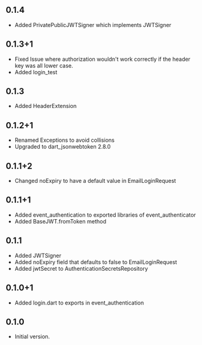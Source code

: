 ## 0.1.4

- Added PrivatePublicJWTSigner which implements JWTSigner

## 0.1.3+1

- Fixed Issue where authorization wouldn't work correctly if the header key was all lower case.
- Added login_test

## 0.1.3

- Added HeaderExtension

## 0.1.2+1

- Renamed Exceptions to avoid collisions
- Upgraded to dart_jsonwebtoken 2.8.0

## 0.1.1+2

- Changed noExpiry to have a default value in EmailLoginRequest

## 0.1.1+1

- Added event_authentication to exported libraries of event_authenticator
- Added BaseJWT.fromToken method

## 0.1.1

- Added JWTSigner
- Added noExpiry field that defaults to false to EmailLoginRequest
- Added jwtSecret to AuthenticationSecretsRepository

## 0.1.0+1

- Added login.dart to exports in event_authentication

## 0.1.0

- Initial version.
